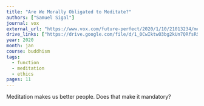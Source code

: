 ```yaml
---
title: "Are We Morally Obligated to Meditate?"
authors: ["Samuel Sigal"]
journal: vox
external_url: "https://www.vox.com/future-perfect/2020/1/10/21013234/meditation-brain-neuroscience-moral-obligation"
drive_links: ["https://drive.google.com/file/d/1_0CwIktwO3bg2kUn7QRfsRSegmAhNiGw/view?usp=drivesdk"]
year: 2020
month: jan
course: buddhism
tags:
  - function
  - meditation
  - ethics
pages: 11
---
```


Meditation makes us better people. Does that make it mandatory?
